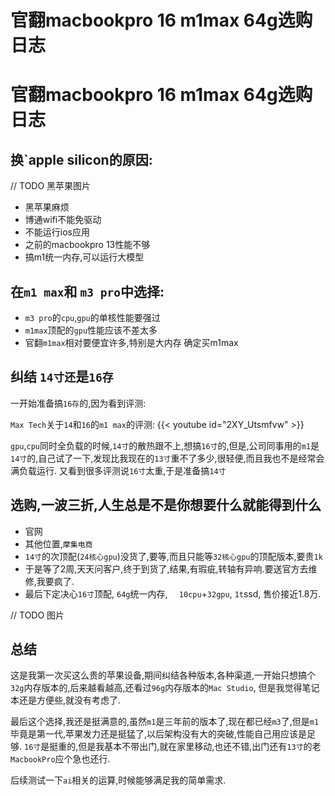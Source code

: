 # 官翻macbookpro 16 m1max 64g选购日志


# 官翻macbookpro 16 m1max 64g选购日志

## 换`apple silicon的原因:


// TODO 黑苹果图片

- 黑苹果麻烦
- 博通wifi不能免驱动
- 不能运行ios应用
- 之前的macbookpro 13性能不够
- 搞m1统一内存,可以运行大模型

## 在`m1 max`和 `m3 pro`中选择:

- `m3 pro`的`cpu`,`gpu`的单核性能要强过
- `m1max`顶配的`gpu`性能应该不差太多
- 官翻`m1max`相对要便宜许多,特别是大内存
确定买m1max

## 纠结 `14寸还`是`16存`

一开始准备搞`16存`的,因为看到评测: 

`Max Tech`关于`14`和`16`的`m1 max`的评测:
{{< youtube id="2XY_Utsmfvw" >}}

`gpu`,`cpu`同时全负载的时候,`14寸`的散热跟不上,想搞`16寸`的,但是,公司同事用的`m1`是`14寸`的,自己试了一下,发现比我现在的`13寸`重不了多少,很轻便,而且我也不是经常会满负载运行. 又看到很多评测说`16寸`太重,于是准备搞`14寸`

## 选购,一波三折,人生总是不是你想要什么就能得到什么

- 官网
- 其他位置,`摩集电商`
- `14寸`的次顶配(`24核心gpu`)没货了,要等,而且只能等`32核心gpu`的顶配版本,要贵`1k`
- 于是等了2周,天天问客户,终于到货了,结果,有瑕疵,转轴有异响.要送官方去维修,我要疯了.
- 最后下定决心`16寸`顶配, `64g`统一内存, `  10cpu`+`32gpu`, `1t`ssd, 售价接近1.8万.

// TODO 图片

## 总结

这是我第一次买这么贵的苹果设备,期间纠结各种版本,各种渠道,一开始只想搞个`32g`内存版本的,后来越看越高,还看过`96g`内存版本的`Mac Studio`, 但是我觉得笔记本还是方便些,就没有考虑了.

最后这个选择,我还是挺满意的,虽然`m1`是三年前的版本了,现在都已经`m3`了,但是`m1`毕竟是第一代,苹果发力还是挺猛了,以后架构没有大的突破,性能自己用应该是足够. `16寸`是挺重的,但是我基本不带出门,就在家里移动,也还不错,出门还有`13寸`的老`MacbookPro`应个急也还行.

后续测试一下`ai`相关的运算,时候能够满足我的简单需求.

